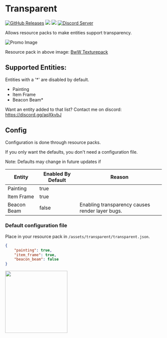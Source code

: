 # Transparent

[![GitHub Releases](https://img.shields.io/github/v/release/trikzon/transparent?include_prereleases&style=flat-square)](https://github.com/trikzon/transparent/releases)
[![](http://cf.way2muchnoise.eu/full_377582_fabric.svg)](https://www.curseforge.com/minecraft/mc-mods/transparent-fabric)
[![](http://cf.way2muchnoise.eu/full_410507_forge.svg)](https://www.curseforge.com/minecraft/mc-mods/transparent-forge)
[![Discord Server](https://img.shields.io/discord/450018397657235460.svg?color=blueviolet&style=flat-square)](https://discord.gg/aqXkvbJ)

Allows resource packs to make entities support transparency.

![Promo Image](https://i.imgur.com/C0PElij.png)

Resource pack in above image: [BwW Texturepack](https://www.curseforge.com/minecraft/texture-packs/bww-texturepack)

## Supported Entities:

Entities with a '*' are disabled by default.

- Painting
- Item Frame
- Beacon Beam*

Want an entity added to that list? Contact me on discord: https://discord.gg/aqXkvbJ

## Config

Configuration is done through resource packs.

If you only want the defaults, you don't need a configuration file.

Note: Defaults may change in future updates if

| Entity      | Enabled By Default | Reason |
| ----------- | ------------------ | ------ |
| Painting    | true               |
| Item Frame  | true               |
| Beacon Beam | false              | Enabling transparency causes render layer bugs. |

### Default configuration file

Place in your resource pack in `/assets/transparent/transparent.json`.

```json
{
    "painting": true,
    "item_frame": true,
    "beacon_beam": false
}
```

[<img src="https://user-images.githubusercontent.com/14358394/115450238-f39e8100-a21b-11eb-89d0-fa4b82cdbce8.png" width="200">](https://ko-fi.com/trikzon)
